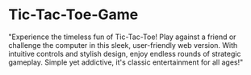 # Tic-Tac-Toe-Game
"Experience the timeless fun of Tic-Tac-Toe! Play against a friend or challenge the computer in this sleek, user-friendly web version. With intuitive controls and stylish design, enjoy endless rounds of strategic gameplay. Simple yet addictive, it's classic entertainment for all ages!"
